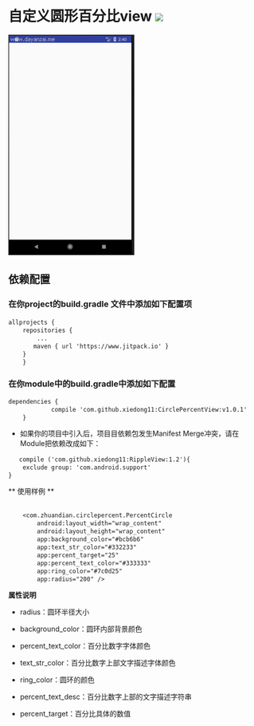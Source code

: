 # 自定义圆形百分比view [![](https://www.jitpack.io/v/xiedong11/CirclePercentView.svg)](https://www.jitpack.io/#xiedong11/CirclePercentView) #

 ![Sample Screenshot](https://github.com/xiedong11/CirclePercentView/blob/master/picture/percentView.gif)

## 依赖配置 ##

### 在你project的build.gradle 文件中添加如下配置项 ###
```
allprojects {
    repositories {
		...
       maven { url 'https://www.jitpack.io' }
	}
	}
```
### 在你module中的build.gradle中添加如下配置 ###
```
dependencies {
	        compile 'com.github.xiedong11:CirclePercentView:v1.0.1'
	}
```

* 如果你的项目中引入后，项目目依赖包发生Manifest Merge冲突，请在Module把依赖改成如下：
```
   compile ('com.github.xiedong11:RippleView:1.2'){
    exclude group: 'com.android.support'
}
```


** 使用样例 **

```

    <com.zhuandian.circlepercent.PercentCircle
        android:layout_width="wrap_content"
        android:layout_height="wrap_content"
        app:background_color="#bcb6b6"
        app:text_str_color="#332233"
        app:percent_target="25"
        app:percent_text_color="#333333"
        app:ring_color="#7c0d25"
        app:radius="200" />
```
**属性说明**

* radius：圆环半径大小

* background_color：圆环内部背景颜色

* percent_text_color：百分比数字字体颜色

* text_str_color：百分比数字上部文字描述字体颜色

* ring_color：圆环的颜色

* percent_text_desc：百分比数字上部的文字描述字符串

* percent_target：百分比具体的数值

